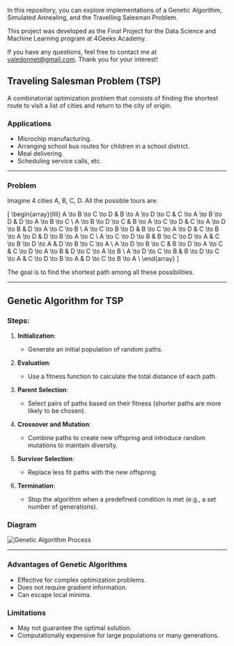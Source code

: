 In this repository, you can explore implementations of a Genetic Algorithm, Simulated Annealing, and the Travelling Salesman Problem.

This project was developed as the Final Project for the Data Science and Machine Learning program at 4Geeks Academy.

If you have any questions, feel free to contact me at valedonnet@gmail.com.
Thank you for your interest!


## Traveling Salesman Problem (TSP)

A combinatorial optimization problem that consists of finding the shortest route to visit a list of cities and return to the city of origin.

### Applications

- Microchip manufacturing.
- Arranging school bus routes for children in a school district.
- Meal delivering.
- Scheduling service calls, etc.

---

### Problem

Imagine 4 cities A, B, C, D. All the possible tours are:

\[
\begin{array}{llll}
A \to B \to C \to D & B \to A \to D \to C & C \to A \to B \to D & D \to A \to B \to C \\
A \to B \to D \to C & B \to A \to C \to D & C \to A \to D \to B & D \to A \to C \to B \\
A \to C \to B \to D & B \to C \to A \to D & C \to B \to A \to D & D \to B \to A \to C \\
A \to C \to D \to B & B \to C \to D \to A & C \to B \to D \to A & D \to B \to C \to A \\
A \to D \to B \to C & B \to D \to A \to C & C \to D \to A \to B & D \to C \to A \to B \\
A \to D \to C \to B & B \to D \to C \to A & C \to D \to B \to A & D \to C \to B \to A \\
\end{array}
\]

The goal is to find the shortest path among all these possibilities.

---

## Genetic Algorithm for TSP

### Steps:

1. **Initialization**:
   - Generate an initial population of random paths.

2. **Evaluation**:
   - Use a fitness function to calculate the total distance of each path.

3. **Parent Selection**:
   - Select pairs of paths based on their fitness (shorter paths are more likely to be chosen).

4. **Crossover and Mutation**:
   - Combine paths to create new offspring and introduce random mutations to maintain diversity.

5. **Survivor Selection**:
   - Replace less fit paths with the new offspring.

6. **Termination**:
   - Stop the algorithm when a predefined condition is met (e.g., a set number of generations).

### Diagram

![Genetic Algorithm Process](step.png)

---

### Advantages of Genetic Algorithms

- Effective for complex optimization problems.
- Does not require gradient information.
- Can escape local minima.

### Limitations

- May not guarantee the optimal solution.
- Computationally expensive for large populations or many generations.


